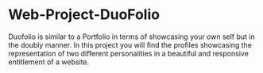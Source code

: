 # Web-Project-DuoFolio
Duofolio is similar to a Portfolio in terms of showcasing your own self but in the doubly manner. In this project you will find the profiles showcasing the representation of two different personalities in a beautiful and responsive entitlement of a website.
